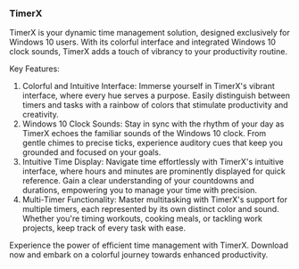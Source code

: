 ### TimerX

TimerX is your dynamic time management solution, designed exclusively for Windows 10 users. With its colorful interface and integrated Windows 10 clock sounds, TimerX adds a touch of vibrancy to your productivity routine.

Key Features:
1. Colorful and Intuitive Interface: Immerse yourself in TimerX's vibrant interface, where every hue serves a purpose. Easily distinguish between timers and tasks with a rainbow of colors that stimulate productivity and creativity.
2. Windows 10 Clock Sounds: Stay in sync with the rhythm of your day as TimerX echoes the familiar sounds of the Windows 10 clock. From gentle chimes to precise ticks, experience auditory cues that keep you grounded and focused on your goals.
3. Intuitive Time Display: Navigate time effortlessly with TimerX's intuitive interface, where hours and minutes are prominently displayed for quick reference. Gain a clear understanding of your countdowns and durations, empowering you to manage your time with precision.
4. Multi-Timer Functionality: Master multitasking with TimerX's support for multiple timers, each represented by its own distinct color and sound. Whether you're timing workouts, cooking meals, or tackling work projects, keep track of every task with ease.

Experience the power of efficient time management with TimerX. Download now and embark on a colorful journey towards enhanced productivity.
